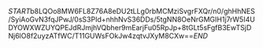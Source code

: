 $START$b8LQOo8MW6FL8Z76A8eDU2tLLg0rbMCMziSvgrFXQr/n0/ghHhNES/SyiAoGvN3fqJPwJ/0sS3PId+nhhNvS36DDs/5tgNN8OeNrGMGIH1j7rW5I4UDYOWXWZUYQPEJdRJmjhVQbher9mEarjFu05RpJp+8tGLt5sFgfB3EwTSjDNj6lO8f2uyzATfWC/T11GUWsFOkJw4zqtvJXyM8CXw==$END$